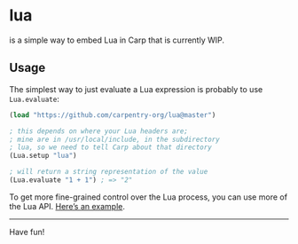 # lua

is a simple way to embed Lua in Carp that is currently WIP.

## Usage

The simplest way to just evaluate a Lua expression is probably to use
`Lua.evaluate`:

```clojure
(load "https://github.com/carpentry-org/lua@master")

; this depends on where your Lua headers are;
; mine are in /usr/local/include, in the subdirectory
; lua, so we need to tell Carp about that directory
(Lua.setup "lua")

; will return a string representation of the value
(Lua.evaluate "1 + 1") ; => "2"
```

To get more fine-grained control over the Lua process, you can use more of the
Lua API. [Here’s an example](./examples/addition.carp).

<hr/>

Have fun!
